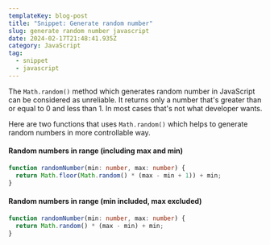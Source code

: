 ```yaml
---
templateKey: blog-post
title: "Snippet: Generate random number"
slug: generate random number javascript
date: 2024-02-17T21:48:41.935Z
category: JavaScript
tag:
  - snippet
  - javascript
---
```

The `Math.random()` method which generates random number in JavaScript can be considered as unreliable. It returns only a number that's greater than or equal to 0 and less than 1. In most cases that's not what developer wants.

Here are two functions that uses `Math.random()` which helps to generate random numbers in more controllable way.

#### Random numbers in range (including max and min)

```typescript
function randomNumber(min: number, max: number) {
  return Math.floor(Math.random() * (max - min + 1)) + min;
}
```

#### Random numbers in range (min included, max excluded)

```typescript
function randomNumber(min: number, max: number) {
  return Math.random() * (max - min) + min;
}
```
